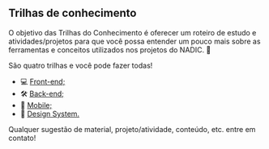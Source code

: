 ## Trilhas de conhecimento

O objetivo das Trilhas do Conhecimento é oferecer um roteiro de estudo e atividades/projetos para que você possa entender um pouco mais sobre as ferramentas e conceitos utilizados nos projetos do NADIC. 🙂

São quatro trilhas e você pode fazer todas! 
 - 💻 [Front-end;](https://github.com/nadic-ifrn/trilhas/blob/main/FRONTEND.md)
 - 🛠 [Back-end;](https://github.com/nadic-ifrn/trilhas/blob/main/BACKEND.md)
 - 📱 [Mobile;](https://github.com/nadic-ifrn/trilhas/blob/main/MOBILE.md)
 - 🎨 [Design System.](https://github.com/nadic-ifrn/trilhas/blob/main/DESIGN_SYSTEM.md)

Qualquer sugestão de material, projeto/atividade, conteúdo, etc. entre em contato!
